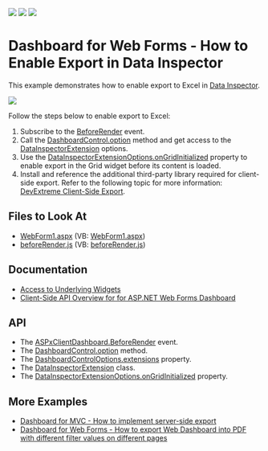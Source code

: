 <!-- default badges list -->
![](https://img.shields.io/endpoint?url=https://codecentral.devexpress.com/api/v1/VersionRange/240536881/21.1.6%2B)
[![](https://img.shields.io/badge/Open_in_DevExpress_Support_Center-FF7200?style=flat-square&logo=DevExpress&logoColor=white)](https://supportcenter.devexpress.com/ticket/details/T862387)
[![](https://img.shields.io/badge/📖_How_to_use_DevExpress_Examples-e9f6fc?style=flat-square)](https://docs.devexpress.com/GeneralInformation/403183)
<!-- default badges end -->

# Dashboard for Web Forms - How to Enable Export in Data Inspector

This example demonstrates how to enable export to Excel in [Data Inspector](https://docs.devexpress.com/Dashboard/401194/common-features/underlying-and-displayed-data/data-inspector). 

![](images/data_inspector_export.png)

Follow the steps below to enable export to Excel:

1. Subscribe to the [BeforeRender](https://docs.devexpress.com/Dashboard/js-ASPxClientDashboard#js_aspxclientdashboard_beforerender) event. 
2. Call the [DashboardControl.option](https://docs.devexpress.com/Dashboard/js-DevExpress.Dashboard.DashboardControl?p=netframework#js_devexpress_dashboard_dashboardcontrol_option_args_) method and get access to the [DataInspectorExtension](https://docs.devexpress.com/Dashboard/js-DevExpress.Dashboard.DataInspectorExtension) options.
3. Use the [DataInspectorExtensionOptions.onGridInitialized](https://docs.devexpress.com/Dashboard/js-DevExpress.Dashboard.DataInspectorExtensionOptions#js_devexpress_dashboard_datainspectorextensionoptions_ongridinitialized) property to enable export in the Grid widget before its content is loaded.
4. Install and reference the additional third-party library required for client-side export. Refer to the following topic for more information: [DevExtreme Client-Side Export](https://js.devexpress.com/Documentation/ApiReference/UI_Components/dxDataGrid/Configuration/export/).

<!-- default file list -->
## Files to Look At
* [WebForm1.aspx](./CS/WebForm1.aspx) (VB: [WebForm1.aspx](./VB/WebForm1.aspx))
* [beforeRender.js](./CS/Scripts/beforeRender.js) (VB: [beforeRender.js](./VB/Scripts/beforeRender.js))
<!-- default file list end -->

## Documentation

* [Access to Underlying Widgets](https://docs.devexpress.com/Dashboard/117573/web-dashboard/aspnet-web-forms-dashboard-control/access-to-underlying-widgets?p=netframework)
* [Client-Side API Overview for for ASP.NET Web Forms Dashboard](https://docs.devexpress.com/Dashboard/116302/web-dashboard/aspnet-web-forms-dashboard-control/client-side-api-overview)

## API

* The [ASPxClientDashboard.BeforeRender](https://docs.devexpress.com/Dashboard/js-ASPxClientDashboard#js_aspxclientdashboard_beforerender) event.
* The [DashboardControl.option](https://docs.devexpress.com/Dashboard/js-DevExpress.Dashboard.DashboardControl?p=netframework#js_devexpress_dashboard_dashboardcontrol_option_args_) method.
* The [DashboardControlOptions.extensions](https://docs.devexpress.com/Dashboard/js-DevExpress.Dashboard.DataInspectorExtensionOptions) property.
* The [DataInspectorExtension](https://docs.devexpress.com/Dashboard/js-DevExpress.Dashboard.DataInspectorExtension) class.
* The [DataInspectorExtensionOptions.onGridInitialized](https://docs.devexpress.com/Dashboard/js-DevExpress.Dashboard.DataInspectorExtensionOptions#js_devexpress_dashboard_datainspectorextensionoptions_ongridinitialized) property.

## More Examples

- [Dashboard for MVC - How to implement server-side export](https://supportcenter.devexpress.com/ticket/details/t590027/asp-net-mvc-dashboard-how-to-implement-server-side-export)
- [Dashboard for Web Forms - How to export Web Dashboard into PDF with different filter values on different pages](https://supportcenter.devexpress.com/ticket/details/t511362/how-to-export-web-dashboard-into-pdf-with-different-filter-values-on-different-pages)

